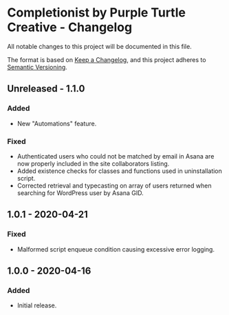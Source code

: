 # Completionist by Purple Turtle Creative - Changelog
All notable changes to this project will be documented in this file.

The format is based on [Keep a Changelog](https://keepachangelog.com/en/1.0.0/),
and this project adheres to [Semantic Versioning](https://semver.org/spec/v2.0.0.html).

## Unreleased - 1.1.0
### Added
- New "Automations" feature.

### Fixed
- Authenticated users who could not be matched by email in Asana are now properly included in the site collaborators listing.
- Added existence checks for classes and functions used in uninstallation script.
- Corrected retrieval and typecasting on array of users returned when searching for WordPress user by Asana GID.

## 1.0.1 - 2020-04-21
### Fixed
- Malformed script enqueue condition causing excessive error logging.

## 1.0.0 - 2020-04-16
### Added
- Initial release.